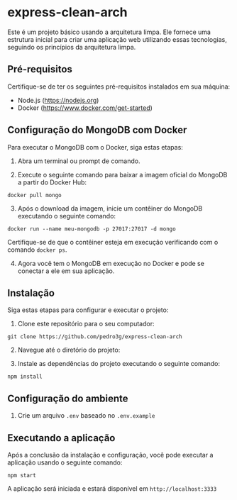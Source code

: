 # express-clean-arch

Este é um projeto básico usando a arquitetura limpa. Ele fornece uma estrutura inicial para criar uma aplicação web utilizando essas tecnologias, seguindo os princípios da arquitetura limpa.

## Pré-requisitos

Certifique-se de ter os seguintes pré-requisitos instalados em sua máquina:

- Node.js (https://nodejs.org)
- Docker (https://www.docker.com/get-started)

## Configuração do MongoDB com Docker

Para executar o MongoDB com o Docker, siga estas etapas:

1. Abra um terminal ou prompt de comando.

2. Execute o seguinte comando para baixar a imagem oficial do MongoDB a partir do Docker Hub:

```
docker pull mongo
```

3. Após o download da imagem, inicie um contêiner do MongoDB executando o seguinte comando:

```
docker run --name meu-mongodb -p 27017:27017 -d mongo
```


Certifique-se de que o contêiner esteja em execução verificando com o comando `docker ps`.

4. Agora você tem o MongoDB em execução no Docker e pode se conectar a ele em sua aplicação.

## Instalação

Siga estas etapas para configurar e executar o projeto:

1. Clone este repositório para o seu computador:

```
git clone https://github.com/pedro3g/express-clean-arch
```


2. Navegue até o diretório do projeto:

3. Instale as dependências do projeto executando o seguinte comando:

```
npm install
```


## Configuração do ambiente

1. Crie um arquivo `.env` baseado no `.env.example`

## Executando a aplicação

Após a conclusão da instalação e configuração, você pode executar a aplicação usando o seguinte comando:

```
npm start
```
A aplicação será iniciada e estará disponível em `http://localhost:3333`

